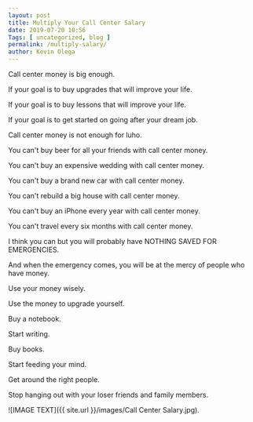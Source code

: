 ```yaml
--- 
layout: post 
title: Multiply Your Call Center Salary
date: 2019-07-20 10:56
Tags: [ uncategorized, blog ]
permalink: /multiply-salary/ 
author: Kevin Olega 
--- 
```

Call center money is big enough.

If your goal is to buy upgrades that will improve your life.

If your goal is to buy lessons that will improve your life.

If your goal is to get started on going after your dream job.

Call center money is not enough for luho.

You can't buy beer for all your friends with call center money.

You can't buy an expensive wedding with call center money.

You can't buy a brand new car with call center money.

You can't rebuild a big house with call center money.

You can't buy an iPhone every year with call center money.

You can't travel every six months with call center money.

I think you can but you will probably have NOTHING SAVED FOR EMERGENCIES.

And when the emergency comes, you will be at the mercy of people who have money.

Use your money wisely.

Use the money to upgrade yourself.

Buy a notebook.

Start writing.

Buy books.

Start feeding your mind.

Get around the right people.

Stop hanging out with your loser friends and family members.

![IMAGE TEXT]({{ site.url }}/images/Call Center Salary.jpg).